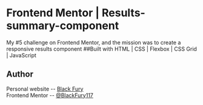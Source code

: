 # Frontend Mentor | Results-summary-component
My #5 challenge on Frontend Mentor, and the mission was to create a responsive results component
##Built with
HTML | CSS | Flexbox | CSS Grid | JavaScript
## Author
Personal website -- <a href="https://blackfury117.github.io/" target="_blank">Black Fury</a> <br>
Frontend Mentor -- <a href="https://www.frontendmentor.io/profile/BlackFury117" target="_blank">@BlackFury117</a>